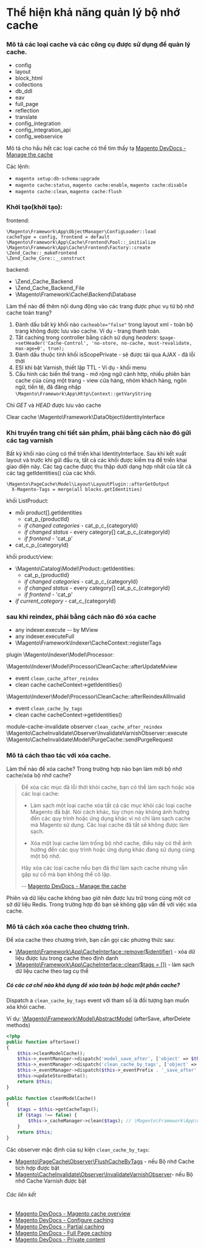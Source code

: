 # Thể hiện khả năng quản lý bộ nhớ cache

### Mô tả các loại cache và các công cụ được sử dụng để quản lý cache.

- config
- layout
- block_html
- collections
- db_ddl
- eav
- full_page
- reflection
- translate
- config_integration
- config_integration_api
- config_webservice

Mô tả cho hầu hết các loại cache có thể tìm thấy tạ [Magento DevDocs - Manage the cache](https://devdocs.magento.com/guides/v2.4/config-guide/cli/config-cli-subcommands-cache.html#config-cli-subcommands-cache-clean-over)

Các lệnh:

- `magento setup:db-schema:upgrade`
- `magento cache:status`, `magento cache:enable`, `magento cache:disable`
- `magento cache:clean`, `magento cache:flush`

### Khởi tạo(khởi tạo):

frontend:
```
\Magento\Framework\App\ObjectManager\ConfigLoader::load
cacheType = config, frontend = default
\Magento\Framework\App\Cache\Frontend\Pool::_initialize
\Magento\Framework\App\Cache\Frontend\Factory::create
\Zend_Cache::_makeFrontend
\Zend_Cache_Core::__construct
```

backend:

- \Zend_Cache_Backend
- \Zend_Cache_Backend_File
- \Magento\Framework\Cache\Backend\Database

Làm thế nào để thêm nội dung động vào các trang được phục vụ từ bộ nhớ cache toàn trang?

1. Đánh dấu bất kỳ khối nào `cacheable="false"` trong layout xml - toàn bộ trang không được lưu vào cache. Ví dụ - 
   trang thanh toán.
2. Tắt caching trong controller bằng cách sử dụng *headers*:
   `$page->setHeader('Cache-Control', 'no-store, no-cache, must-revalidate, max-age=0', true);`
3. Đánh dấu thuộc tính khối isScopePrivate - sẽ được tải qua AJAX - đã lỗi thời
4. ESI khi bật Varnish, thiết lập TTL - Ví dụ - khối menu
5. Cấu hình các biến thể trang - mở rộng ngữ cảnh http, nhiều phiên bản cache của cùng một trang - view cửa hàng, 
   nhóm khách hàng, ngôn ngữ, tiền tệ, đã đăng nhập `\Magento\Framework\App\Http\Context::getVaryString`

Chỉ _GET_ và _HEAD_ được lưu vào cache

Clear cache
\Magento\Framework\DataObject\IdentityInterface

### Khi truyền trang chi tiết sản phẩm, phải bằng cách nào đó gửi các tag varnish
Bất kỳ khối nào cũng có thể triển khai IdentityInterface. Sau khi kết xuất layout và trước khi gửi đầu ra,
tất cả các khối được kiểm tra để triển khai giao diện này. Các tag cache được thu thập dưới dạng hợp nhất của tất cả các tag
getIdentities() của các khối.

```
\Magento\PageCache\Model\Layout\LayoutPlugin::afterGetOutput
  X-Magento-Tags = merge(all blocks.getIdentities)
```

khối ListProduct:

- mỗi product[].getIdentities
    - cat_p_{productId}
    - *if changed categories* - cat_p_c_{categoryId}
    - *if changed status* - every category[]  cat_p_c_{categoryId}
    - *if frontend* - 'cat_p'
- cat_c_p_{categoryId}

khối product/view:

- \Magento\Catalog\Model\Product::getIdentities:
    - cat_p_{productId}
    - *if changed categories* - cat_p_c_{categoryId}
    - *if changed status* - every category[]  cat_p_c_{categoryId}
    - *if frontend* - 'cat_p'
- *if current_category* - cat_c_{categoryId}

### sau khi reindex, phải bằng cách nào đó xóa cache

- any indexer.execute -- by MView
- any indexer.executeFull
- \Magento\Framework\Indexer\CacheContext::registerTags

plugin \Magento\Indexer\Model\Processor:

\Magento\Indexer\Model\Processor\CleanCache::afterUpdateMview

- event `clean_cache_after_reindex`
- clean cache cacheContext->getIdentities()

\Magento\Indexer\Model\Processor\CleanCache::afterReindexAllInvalid

- event `clean_cache_by_tags`
- clean cache cacheContext->getIdentities()

module-cache-invalidate observer `clean_cache_after_reindex`
\Magento\CacheInvalidate\Observer\InvalidateVarnishObserver::execute
\Magento\CacheInvalidate\Model\PurgeCache::sendPurgeRequest

### Mô tả cách thao tác với xóa cache.

Làm thế nào để xóa cache? Trong trường hợp nào bạn làm mới bộ nhớ cache/xóa bộ nhớ cache?

> Để xóa các mục đã lỗi thời khỏi cache, bạn có thể làm sạch hoặc xóa các loại cache:
>
> - Làm sạch một loại cache xóa tất cả các mục khỏi các loại cache Magento đã bật. Nói cách khác, tùy chọn này không ảnh hưởng đến các quy trình hoặc ứng dụng khác vì nó chỉ làm sạch cache mà Magento sử dụng.
> Các loại cache đã tắt sẽ không được làm sạch.
>
> - Xóa một loại cache làm trống bộ nhớ cache, điều này có thể ảnh hưởng đến các quy trình hoặc ứng dụng khác đang sử 
dụng cùng một bộ nhớ.
>
>
>Hãy xóa các loại cache nếu bạn đã thử làm sạch cache nhưng vẫn gặp sự cố mà bạn không thể cô lập.
>
> -- [Magento DevDocs - Manage the cache](https://devdocs.magento.com/guides/v2.2/config-guide/cli/config-cli-subcommands-cache.html#config-cli-subcommands-cache-clean-over)

Phiên và dữ liệu cache không bao giờ nên được lưu trữ trong cùng một cơ sở dữ liệu Redis. Trong trường hợp đó bạn sẽ không gặp vấn đề với việc xóa cache.

### Mô tả cách xóa cache theo chương trình.

Để xóa cache theo chương trình, bạn cần gọi các phương thức sau:

- [\Magento\Framework\App\CacheInterface::remove($identifier)](https://github.com/magento/magento2/blob/2.3/lib/internal/Magento/Framework/App/CacheInterface.php#L48) - xóa dữ liệu được lưu trong cache theo định danh
- [\Magento\Framework\App\CacheInterface::clean($tags = [])](https://github.com/magento/magento2/blob/2.3/lib/internal/Magento/Framework/App/CacheInterface.php#L56) - làm sạch dữ liệu cache theo tag cụ thể

##### Có các cơ chế nào khả dụng để xóa toàn bộ hoặc một phần cache?

Dispatch a `clean_cache_by_tags` event với tham số là đối tượng bạn muốn xóa khỏi cache.

Ví dụ: [\Magento\Framework\Model\AbstractModel](https://github.com/magento/magento2/blob/2.4/lib/internal/Magento/Framework/Model/AbstractModel.php#L817) (afterSave, afterDelete methods)

```php
<?php
public function afterSave()
{
    $this->cleanModelCache();
    $this->_eventManager->dispatch('model_save_after', ['object' => $this]);
    $this->_eventManager->dispatch('clean_cache_by_tags', ['object' => $this]);
    $this->_eventManager->dispatch($this->_eventPrefix . '_save_after', $this->_getEventData());
    $this->updateStoredData();
    return $this;
}

public function cleanModelCache()
{
    $tags = $this->getCacheTags();
    if ($tags !== false) {
        $this->_cacheManager->clean($tags); // \Magento\Framework\App\CacheInterface
    }
    return $this;
}
```

Các observer mặc định của sự kiện `clean_cache_by_tags`:
- [Magento\PageCache\Observer\FlushCacheByTags](https://github.com/magento/magento2/blob/2.3/app/code/Magento/PageCache/Observer/FlushCacheByTags.php#L57) - nếu Bộ nhớ Cache tích hợp được bật
- [Magento\CacheInvalidate\Observer\InvalidateVarnishObserver](https://github.com/magento/magento2/blob/2.3/app/code/Magento/CacheInvalidate/Observer/InvalidateVarnishObserver.php#L50)- nếu Bộ nhớ Cache Varnish được bật

###### Các liên kết
- [Magento DevDocs - Magento cache overview](https://devdocs.magento.com/guides/v2.2/frontend-dev-guide/cache_for_frontdevs.html)
- [Magento DevDocs - Configure caching](https://devdocs.magento.com/guides/v2.2/config-guide/cache.html)
- [Magento DevDocs - Partial caching](https://devdocs.magento.com/guides/v2.2/extension-dev-guide/cache/partial-caching.html)
- [Magento DevDocs - Full Page caching](https://devdocs.magento.com/guides/v2.2/extension-dev-guide/cache/page-caching.html)
- [Magento DevDocs - Private content](https://devdocs.magento.com/guides/v2.2/extension-dev-guide/cache/page-caching/private-content.html)
